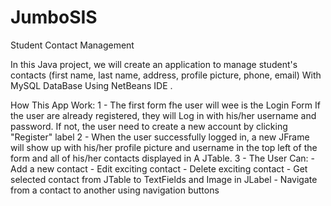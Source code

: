# JumboSIS
Student Contact Management

In this Java project, we will create an application to manage student's contacts (first name, last name, address, profile picture, phone, email) With MySQL DataBase Using NetBeans IDE .

How This App Work:
1 - The first form fhe user will wee is the Login Form 
If the user are already registered, they will Log in with his/her username and password. If not, the user need to create a new account by clicking "Register" label
2 - When the user successfully logged in, a new JFrame will show up with his/her profile picture and username in the top left of the form and all of his/her contacts displayed in A JTable.
3 - The User Can:
                       - Add a new contact
                       - Edit exciting contact
                       - Delete exciting contact
                       - Get selected contact from JTable to TextFields and Image in JLabel
                       - Navigate from a contact to another using navigation buttons
